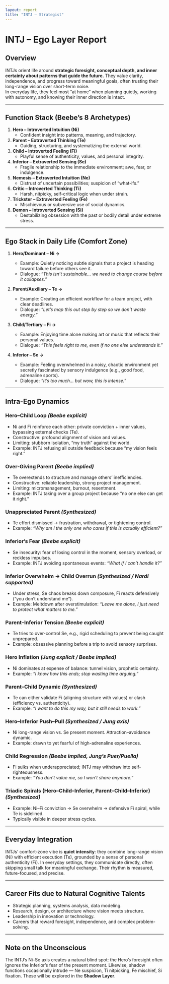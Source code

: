 ```yaml
---
layout: report
title: "INTJ – Strategist"
---
```


# INTJ – Ego Layer Report  

## Overview  
INTJs orient life around **strategic foresight, conceptual depth, and inner certainty about patterns that guide the future.** They value clarity, independence, and progress toward meaningful goals, often trusting their long-range vision over short-term noise.  
In everyday life, they feel most “at home” when planning quietly, working with autonomy, and knowing their inner direction is intact.  

---

## Function Stack (Beebe’s 8 Archetypes)  

1. **Hero – Introverted Intuition (Ni)**  
   - Confident insight into patterns, meaning, and trajectory.  
2. **Parent – Extraverted Thinking (Te)**  
   - Guiding, structuring, and systematizing the external world.  
3. **Child – Introverted Feeling (Fi)**  
   - Playful sense of authenticity, values, and personal integrity.  
4. **Inferior – Extraverted Sensing (Se)**  
   - Fragile relationship to the immediate environment; awe, fear, or indulgence.  
5. **Nemesis – Extraverted Intuition (Ne)**  
   - Distrust of uncertain possibilities; suspicion of “what-ifs.”  
6. **Critic – Introverted Thinking (Ti)**  
   - Harsh, nitpicky, self-critical logic when under strain.  
7. **Trickster – Extraverted Feeling (Fe)**  
   - Mischievous or subversive use of social dynamics.  
8. **Demon – Introverted Sensing (Si)**  
   - Destabilizing obsession with the past or bodily detail under extreme stress.  

---

## Ego Stack in Daily Life (Comfort Zone)  

1. **Hero/Dominant – Ni →**  
   - Example: Quietly noticing subtle signals that a project is heading toward failure before others see it.  
   - Dialogue: *“This isn’t sustainable… we need to change course before it collapses.”*  

2. **Parent/Auxiliary – Te →**  
   - Example: Creating an efficient workflow for a team project, with clear deadlines.  
   - Dialogue: *“Let’s map this out step by step so we don’t waste energy.”*  

3. **Child/Tertiary – Fi →**  
   - Example: Enjoying time alone making art or music that reflects their personal values.  
   - Dialogue: *“This feels right to me, even if no one else understands it.”*  

4. **Inferior – Se →**  
   - Example: Feeling overwhelmed in a noisy, chaotic environment yet secretly fascinated by sensory indulgence (e.g., good food, adrenaline sports).  
   - Dialogue: *“It’s too much… but wow, this is intense.”*  

---

## Intra-Ego Dynamics  

### Hero–Child Loop  *(Beebe explicit)*  
- Ni and Fi reinforce each other: private conviction + inner values, bypassing external checks (Te).  
- Constructive: profound alignment of vision and values.  
- Limiting: stubborn isolation, “my truth” against the world.  
- Example: INTJ refusing all outside feedback because “my vision feels right.”  

### Over-Giving Parent  *(Beebe implied)*  
- Te overextends to structure and manage others’ inefficiencies.  
- Constructive: reliable leadership, strong project management.  
- Limiting: micromanagement, burnout, resentment.  
- Example: INTJ taking over a group project because “no one else can get it right.”  

### Unappreciated Parent  *(Synthesized)*  
- Te effort dismissed → frustration, withdrawal, or tightening control.  
- Example: *“Why am I the only one who cares if this is actually efficient?”*  

### Inferior’s Fear  *(Beebe explicit)*  
- Se insecurity: fear of losing control in the moment, sensory overload, or reckless impulses.  
- Example: INTJ avoiding spontaneous events: *“What if I can’t handle it?”*  

### Inferior Overwhelm → Child Overrun  *(Synthesized / Nardi supported)*  
- Under stress, Se chaos breaks down composure, Fi reacts defensively (“you don’t understand me”).  
- Example: Meltdown after overstimulation: *“Leave me alone, I just need to protect what matters to me.”*  

### Parent–Inferior Tension  *(Beebe explicit)*  
- Te tries to over-control Se, e.g., rigid scheduling to prevent being caught unprepared.  
- Example: obsessive planning before a trip to avoid sensory surprises.  

### Hero Inflation  *(Jung explicit / Beebe implied)*  
- Ni dominates at expense of balance: tunnel vision, prophetic certainty.  
- Example: *“I know how this ends; stop wasting time arguing.”*  

### Parent–Child Dynamic  *(Synthesized)*  
- Te can either validate Fi (aligning structure with values) or clash (efficiency vs. authenticity).  
- Example: *“I want to do this my way, but it still needs to work.”*  

### Hero–Inferior Push–Pull  *(Synthesized / Jung axis)*  
- Ni long-range vision vs. Se present moment. Attraction–avoidance dynamic.  
- Example: drawn to yet fearful of high-adrenaline experiences.  

### Child Regression  *(Beebe implied, Jung’s Puer/Puella)*  
- Fi sulks when underappreciated; INTJ may withdraw into self-righteousness.  
- Example: *“You don’t value me, so I won’t share anymore.”*  

### Triadic Spirals (Hero–Child–Inferior, Parent–Child–Inferior)  *(Synthesized)*  
- Example: Ni–Fi conviction → Se overwhelm → defensive Fi spiral, while Te is sidelined.  
- Typically visible in deeper stress cycles.  

---

## Everyday Integration  
INTJs’ comfort-zone vibe is **quiet intensity**: they combine long-range vision (Ni) with efficient execution (Te), grounded by a sense of personal authenticity (Fi). In everyday settings, they communicate directly, often skipping small talk for meaningful exchange. Their rhythm is measured, future-focused, and precise.  

---

## Career Fits due to Natural Cognitive Talents  
- Strategic planning, systems analysis, data modeling.  
- Research, design, or architecture where vision meets structure.  
- Leadership in innovation or technology.  
- Careers that reward foresight, independence, and complex problem-solving.  

---

## Note on the Unconscious  
The INTJ’s Ni–Se axis creates a natural blind spot: the Hero’s foresight often ignores the Inferior’s fear of the present moment. Likewise, shadow functions occasionally intrude — Ne suspicion, Ti nitpicking, Fe mischief, Si fixation. These will be explored in the **Shadow Layer**.
